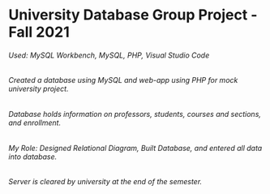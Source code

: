 # University Database Group Project - Fall 2021
###### Used: MySQL Workbench, MySQL, PHP, Visual Studio Code
###### Created a database using MySQL and web-app using PHP for mock university project.
###### Database holds information on professors, students, courses and sections, and enrollment. 
###### My Role: Designed Relational Diagram, Built Database, and entered all data into database. 
###### Server is cleared by university at the end of the semester. 
